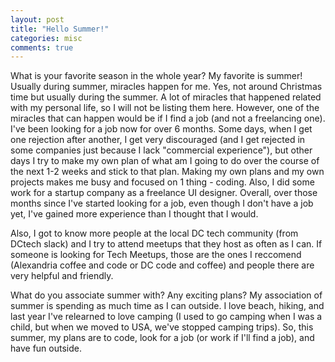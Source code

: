 ```yaml
---
layout: post
title: "Hello Summer!"
categories: misc
comments: true
---
```


What is your favorite season in the whole year? My favorite is summer! Usually during summer, miracles happen for me. Yes, not around Christmas time but usually during the summer. A lot of miracles that happened related with my personal life, so I will not be listing them here. However, one of the miracles that can happen would be if I find a job (and not a freelancing one). I've been looking for a job now for over 6 months. Some days, when I get one rejection after another, I get very discouraged (and I get rejected in some companies just because I lack "commercial experience"), but other days I try to make my own plan of what am I going to do over the course of the next 1-2 weeks and stick to that plan. Making my own plans and my own projects makes me busy and focused on 1 thing - coding. Also, I did some work for a startup company as a freelance UI designer. Overall, over those months since I've started looking for a job, even though I don't have a job yet, I've gained more experience than I thought that I would.

Also, I got to know more people at the local DC tech community (from DCtech slack) and I try to attend meetups that they host as often as I can. If someone is looking for Tech Meetups, those are the ones I reccomend (Alexandria coffee and code or DC code and coffee) and people there are very helpful and friendly.

What do you associate summer with? Any exciting plans? My association of summer is spending as much time as I can outside. I love beach, hiking, and last year I've relearned to love camping (I used to go camping when I was a child, but when we moved to USA, we've stopped camping trips). So, this summer, my plans are to code, look for a job (or work if I'll find a job), and have fun outside.
